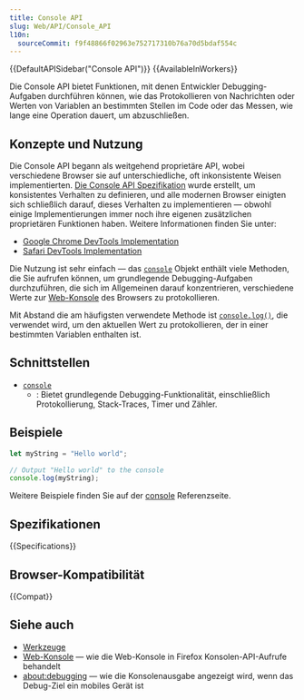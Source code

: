 ```yaml
---
title: Console API
slug: Web/API/Console_API
l10n:
  sourceCommit: f9f48866f02963e752717310b76a70d5bdaf554c
---
```


{{DefaultAPISidebar("Console API")}} {{AvailableInWorkers}}

Die Console API bietet Funktionen, mit denen Entwickler Debugging-Aufgaben durchführen können, wie das Protokollieren von Nachrichten oder Werten von Variablen an bestimmten Stellen im Code oder das Messen, wie lange eine Operation dauert, um abzuschließen.

## Konzepte und Nutzung

Die Console API begann als weitgehend proprietäre API, wobei verschiedene Browser sie auf unterschiedliche, oft inkonsistente Weisen implementierten. [Die Console API Spezifikation](https://console.spec.whatwg.org/) wurde erstellt, um konsistentes Verhalten zu definieren, und alle modernen Browser einigten sich schließlich darauf, dieses Verhalten zu implementieren — obwohl einige Implementierungen immer noch ihre eigenen zusätzlichen proprietären Funktionen haben. Weitere Informationen finden Sie unter:

- [Google Chrome DevTools Implementation](https://developer.chrome.com/docs/devtools/console/api/)
- [Safari DevTools Implementation](https://developer.apple.com/library/archive/documentation/AppleApplications/Conceptual/Safari_Developer_Guide/Console/Console.html)

Die Nutzung ist sehr einfach — das [`console`](/de/docs/Web/API/Console) Objekt enthält viele Methoden, die Sie aufrufen können, um grundlegende Debugging-Aufgaben durchzuführen, die sich im Allgemeinen darauf konzentrieren, verschiedene Werte zur [Web-Konsole](https://firefox-source-docs.mozilla.org/devtools-user/web_console/index.html) des Browsers zu protokollieren.

Mit Abstand die am häufigsten verwendete Methode ist [`console.log()`](/de/docs/Web/API/Console/log_static), die verwendet wird, um den aktuellen Wert zu protokollieren, der in einer bestimmten Variablen enthalten ist.

## Schnittstellen

- [`console`](/de/docs/Web/API/Console)
  - : Bietet grundlegende Debugging-Funktionalität, einschließlich Protokollierung, Stack-Traces, Timer und Zähler.

## Beispiele

```js
let myString = "Hello world";

// Output "Hello world" to the console
console.log(myString);
```

Weitere Beispiele finden Sie auf der [console](/de/docs/Web/API/console) Referenzseite.

## Spezifikationen

{{Specifications}}

## Browser-Kompatibilität

{{Compat}}

## Siehe auch

- [Werkzeuge](https://firefox-source-docs.mozilla.org/devtools-user/index.html)
- [Web-Konsole](https://firefox-source-docs.mozilla.org/devtools-user/web_console/index.html) — wie die Web-Konsole in Firefox Konsolen-API-Aufrufe behandelt
- [about:debugging](https://firefox-source-docs.mozilla.org/devtools-user/about_colon_debugging/index.html) — wie die Konsolenausgabe angezeigt wird, wenn das Debug-Ziel ein mobiles Gerät ist
